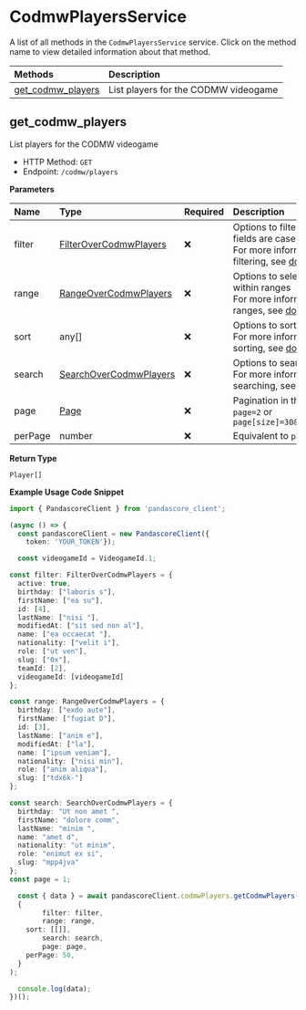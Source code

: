 # CodmwPlayersService

A list of all methods in the `CodmwPlayersService` service. Click on the method name to view detailed information about that method.

| Methods                                 | Description                          |
| :-------------------------------------- | :----------------------------------- |
| [get_codmw_players](#get_codmw_players) | List players for the CODMW videogame |

## get_codmw_players

List players for the CODMW videogame

- HTTP Method: `GET`
- Endpoint: `/codmw/players`

**Parameters**

| Name    | Type                                                          | Required | Description                                                                                                                                         |
| :------ | :------------------------------------------------------------ | :------- | :-------------------------------------------------------------------------------------------------------------------------------------------------- |
| filter  | [FilterOverCodmwPlayers](../models/FilterOverCodmwPlayers.md) | ❌       | Options to filter results. String fields are case sensitive <br/>For more information on filtering, see [docs](/docs/filtering-and-sorting#filter). |
| range   | [RangeOverCodmwPlayers](../models/RangeOverCodmwPlayers.md)   | ❌       | Options to select results within ranges <br/>For more information on ranges, see [docs](/docs/filtering-and-sorting#range).                         |
| sort    | any[]                                                         | ❌       | Options to sort results <br/>For more information on sorting, see [docs](/docs/filtering-and-sorting#sort).                                         |
| search  | [SearchOverCodmwPlayers](../models/SearchOverCodmwPlayers.md) | ❌       | Options to search results <br/>For more information on searching, see [docs](/docs/filtering-and-sorting#search).                                   |
| page    | [Page](../models/Page.md)                                     | ❌       | Pagination in the form of `page=2` or `page[size]=30&page[number]=2`                                                                                |
| perPage | number                                                        | ❌       | Equivalent to `page[size]`                                                                                                                          |

**Return Type**

`Player[]`

**Example Usage Code Snippet**

```typescript
import { PandascoreClient } from 'pandascore_client';

(async () => {
  const pandascoreClient = new PandascoreClient({
	token: 'YOUR_TOKEN'});

  const videogameId = VideogameId.1;

const filter: FilterOverCodmwPlayers = {
  active: true,
  birthday: ["laboris s"],
  firstName: ["ea su"],
  id: [4],
  lastName: ["nisi "],
  modifiedAt: ["sit sed non al"],
  name: ["ea occaecat "],
  nationality: ["velit i"],
  role: ["ut ven"],
  slug: ["0x"],
  teamId: [2],
  videogameId: [videogameId]
};

const range: RangeOverCodmwPlayers = {
  birthday: ["exdo aute"],
  firstName: ["fugiat D"],
  id: [3],
  lastName: ["anim e"],
  modifiedAt: ["la"],
  name: ["ipsum veniam"],
  nationality: ["nisi min"],
  role: ["anim aliqua"],
  slug: ["tdx6k-"]
};

const search: SearchOverCodmwPlayers = {
  birthday: "Ut non amet ",
  firstName: "dolore comm",
  lastName: "minim ",
  name: "amet d",
  nationality: "ut minim",
  role: "enimut ex si",
  slug: "mpp4jva"
};
const page = 1;

  const { data } = await pandascoreClient.codmwPlayers.getCodmwPlayers(
  {
		filter: filter,
		range: range,
    sort: [[]],
		search: search,
		page: page,
    perPage: 50,
  }
);

  console.log(data);
})();
```
